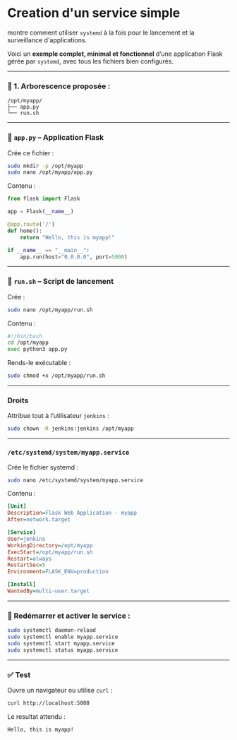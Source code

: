 # Creation d'un  service simple

montre comment utiliser `systemd` à la fois pour le lancement et la surveillance d'applications.

Voici un **exemple complet, minimal et fonctionnel** d’une application Flask gérée par `systemd`, avec tous les fichiers bien configurés.

---

### 🧱 1. Arborescence proposée :

```
/opt/myapp/
├── app.py
└── run.sh
```

---

### 📄 `app.py` – Application Flask

Crée ce fichier :

```bash
sudo mkdir -p /opt/myapp
sudo nano /opt/myapp/app.py
```

Contenu :

```python
from flask import Flask

app = Flask(__name__)

@app.route('/')
def home():
    return "Hello, this is myapp!"

if __name__ == "__main__":
    app.run(host="0.0.0.0", port=5000)
```

---

### 🔧 `run.sh` – Script de lancement

Crée :

```bash
sudo nano /opt/myapp/run.sh
```

Contenu :

```bash
#!/bin/bash
cd /opt/myapp
exec python3 app.py
```

Rends-le exécutable :

```bash
sudo chmod +x /opt/myapp/run.sh
```

---

### Droits

Attribue tout à l’utilisateur `jenkins` :

```bash
sudo chown -R jenkins:jenkins /opt/myapp
```

---

### `/etc/systemd/system/myapp.service`

Crée le fichier systemd :

```bash
sudo nano /etc/systemd/system/myapp.service
```

Contenu :

```ini
[Unit]
Description=Flask Web Application - myapp
After=network.target

[Service]
User=jenkins
WorkingDirectory=/opt/myapp
ExecStart=/opt/myapp/run.sh
Restart=always
RestartSec=5
Environment=FLASK_ENV=production

[Install]
WantedBy=multi-user.target
```

---

### 🚀 Redémarrer et activer le service :

```bash
sudo systemctl daemon-reload
sudo systemctl enable myapp.service
sudo systemctl start myapp.service
sudo systemctl status myapp.service
```

---

### ✅ Test

Ouvre un navigateur ou utilise `curl` :

```bash
curl http://localhost:5000
```

Le resultat attendu :

```
Hello, this is myapp!
```
